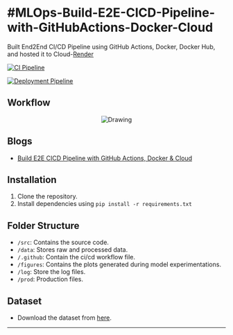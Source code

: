 #MLOps-Build-E2E-CICD-Pipeline-with-GitHubActions-Docker-Cloud
==============================

Built End2End CI/CD Pipeline using GitHub Actions, Docker, Docker Hub, and hosted it to Cloud-[Render](https://render.com/)

[![CI Pipeline](https://github.com/ronylpatil/cicd/actions/workflows/build.yaml/badge.svg)](https://github.com/ronylpatil/cicd/actions/workflows/build.yaml)

[![Deployment Pipeline](https://github.com/ronylpatil/cicd/actions/workflows/deploy.yaml/badge.svg)](https://github.com/ronylpatil/cicd/actions/workflows/deploy.yaml)

## Workflow
<p align = "center">
  <img class="center" src = "https://github.com/ronylpatil/cicd/blob/main/workflow/flow.png" alt = "Drawing">
</p>

## Blogs
- [Build E2E CICD Pipeline with GitHub Actions, Docker & Cloud](https://pub.towardsai.net/build-e2e-ci-cd-using-github-actions-docker-cloud-37dd1028645e#4c18)

## Installation

1. Clone the repository.
2. Install dependencies using `pip install -r requirements.txt`

## Folder Structure

- `/src`: Contains the source code.
- `/data`: Stores raw and processed data.
- `/.github`: Contain the ci/cd workflow file.
- `/figures`: Contains the plots generated during model experimentations.
- `/log`: Store the log files.
- `/prod`: Production files. 

## Dataset

- Download the dataset from [here](https://www.kaggle.com/datasets/yasserh/wine-quality-dataset).

___

